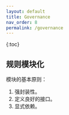 ```yaml
---
layout: default
title: Governance
nav_order: 8
permalink: /governance
---
```


{:toc}


## 规则模块化

模块的基本原则：

1. 强封装性。
2. 定义良好的接口。
3. 显式依赖。
